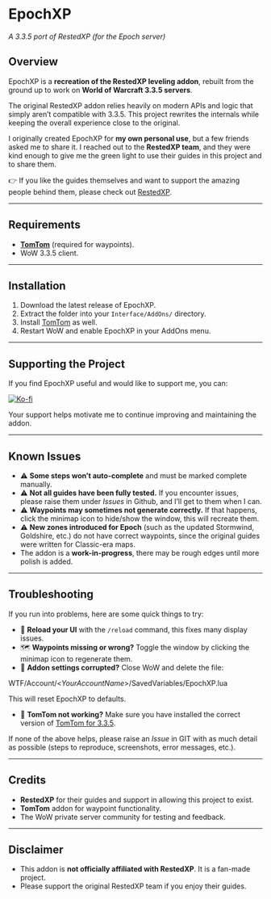 # EpochXP  
*A 3.3.5 port of RestedXP (for the Epoch server)*  

## Overview  
EpochXP is a **recreation of the RestedXP leveling addon**, rebuilt from the ground up to work on **World of Warcraft 3.3.5 servers**.  

The original RestedXP addon relies heavily on modern APIs and logic that simply aren’t compatible with 3.3.5. This project rewrites the internals while keeping the overall experience close to the original.  


I originally created EpochXP for **my own personal use**, but a few friends asked me to share it. I reached out to the **RestedXP team**, and they were kind enough to give me the green light to use their guides in this project and to share them.  

👉 If you like the guides themselves and want to support the amazing people behind them, please check out [RestedXP](https://www.restedxp.com/).  

---

## Requirements  
- **[TomTom](https://www.wowinterface.com/downloads/info7032-TomTom.html)** (required for waypoints).  
- WoW 3.3.5 client.  

---

## Installation  
1. Download the latest release of EpochXP.  
2. Extract the folder into your `Interface/AddOns/` directory.  
3. Install [TomTom](https://www.wowinterface.com/downloads/info7032-TomTom.html) as well.  
4. Restart WoW and enable EpochXP in your AddOns menu.  


---

## Supporting the Project  
If you find EpochXP useful and would like to support me, you can:  

[![Ko-fi](https://img.shields.io/badge/Support%20me%20on-Ko--fi-ff5f5f?style=for-the-badge&logo=ko-fi&logoColor=white)](https://ko-fi.com/eulergrj)  

Your support helps motivate me to continue improving and maintaining the addon.  

---

## Known Issues  
- ⚠️ **Some steps won’t auto-complete** and must be marked complete manually.  
- ⚠️ **Not all guides have been fully tested.** If you encounter issues, please raise them under *Issues* in Github, and I’ll get to them when I can.  
- ⚠️ **Waypoints may sometimes not generate correctly.** If that happens, click the minimap icon to hide/show the window, this will recreate them.  
- ⚠️ **New zones introduced for Epoch** (such as the updated Stormwind, Goldshire, etc.) do not have correct waypoints, since the original guides were written for Classic-era maps.  
- The addon is a **work-in-progress**, there may be rough edges until more polish is added.  

---

## Troubleshooting  
If you run into problems, here are some quick things to try:  

- 🔄 **Reload your UI** with the `/reload` command, this fixes many display issues.  
- 🗺️ **Waypoints missing or wrong?** Toggle the window by clicking the minimap icon to regenerate them.  
- 🧹 **Addon settings corrupted?** Close WoW and delete the file:  


WTF/Account/<*YourAccountName*>/SavedVariables/EpochXP.lua

This will reset EpochXP to defaults.  
- 🧩 **TomTom not working?** Make sure you have installed the correct version of [TomTom for 3.3.5](https://www.wowinterface.com/downloads/info7032-TomTom.html).  

If none of the above helps, please raise an *Issue* in GIT with as much detail as possible (steps to reproduce, screenshots, error messages, etc.).  

---

## Credits  
- **RestedXP** for their guides and support in allowing this project to exist.  
- **TomTom** addon for waypoint functionality.  
- The WoW private server community for testing and feedback.  

---

## Disclaimer  
- This addon is **not officially affiliated with RestedXP**. It is a fan-made project.  
- Please support the original RestedXP team if you enjoy their guides.  
